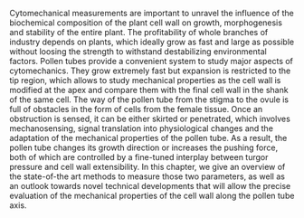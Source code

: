 Cytomechanical measurements are important to unravel the influence of the biochemical composition of the plant cell wall on growth, morphogenesis and stability of the entire plant. The profitability of whole branches of industry depends on plants, which ideally grow as fast and large as possible without loosing the strength to withstand destabilizing environmental factors. Pollen tubes provide a convenient system to study major aspects of cytomechanics. They grow extremely fast but expansion is restricted to the tip region, which allows to study mechanical properties as the cell wall is modified at the apex and compare them with the final cell wall in the shank of the same cell. The way of the pollen tube from the stigma to the ovule is full of obstacles in the form of cells from the female tissue. Once an obstruction is sensed, it can be either skirted or penetrated, which involves mechanosensing, signal translation into physiological changes and the adaptation of the mechanical properties of the pollen tube. As a result, the pollen tube changes its growth direction or increases the pushing force, both of which are controlled by a fine-tuned interplay between turgor pressure and cell wall extensibility. In this chapter, we give an overview of the state-of-the art methods to measure those two parameters, as well as an outlook towards novel technical developments that will allow the precise evaluation of the mechanical properties of the cell wall along the pollen tube axis.